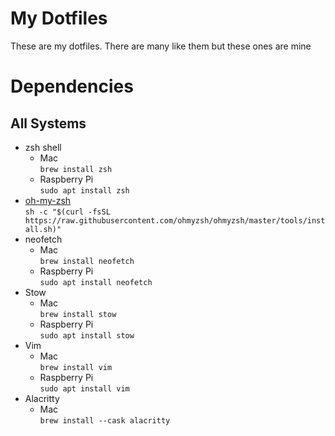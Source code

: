 # My Dotfiles
These are my dotfiles. There are many like them but these ones are mine

# Dependencies
## All Systems
* zsh shell
    * Mac <br>
      `brew install zsh`
    * Raspberry Pi <br>
      `sudo apt install zsh`
* [oh-my-zsh](https://ohmyz.sh) <br>
  `sh -c "$(curl -fsSL https://raw.githubusercontent.com/ohmyzsh/ohmyzsh/master/tools/install.sh)"`
* neofetch
    * Mac <br>
      `brew install neofetch`
    * Raspberry Pi <br>
      `sudo apt install neofetch`
* Stow
    * Mac <br>
      `brew install stow`
    * Raspberry Pi <br>
      `sudo apt install stow`
* Vim
    * Mac <br>
      `brew install vim`
    * Raspberry Pi <br>
      `sudo apt install vim`
* Alacritty
    * Mac <br>
      `brew install --cask alacritty`
      
